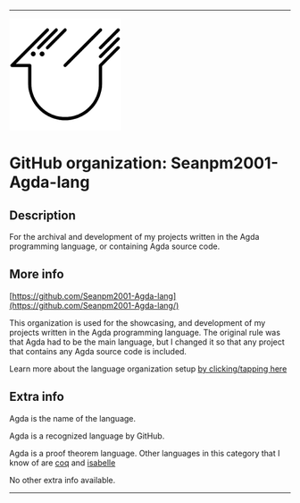 
***

<!--
<details open><summary><p>Click/tap here to expand/collapse the full resolution (vector) logo for this project</p></summary>

![ failed to load. The file may be missing or corrupt. Check the file path for errors first.](/AdditionalInfo/2/Seanpm2001-Agda-lang-lang/ML_logo.svg)

</details>

<details><summary><p>Click/tap here to expand/collapse the non-vector (raster) logo for this project</p></summary>
!-->

![AgdaLogo_LQ.png failed to load. The file may be missing or corrupt. Check the file path for errors first.](/AdditionalInfo/2/Seanpm2001-Agda-lang/AgdaLogo_LQ.png)

<!--
</details>
!-->

# GitHub organization: Seanpm2001-Agda-lang

## Description

For the archival and development of my projects written in the Agda programming language, or containing Agda source code.

## More info

[https://github.com/Seanpm2001-Agda-lang](https://github.com/Seanpm2001-Agda-lang/)

This organization is used for the showcasing, and development of my projects written in the Agda programming language. The original rule was that Agda had to be the main language, but I changed it so that any project that contains any Agda source code is included.

Learn more about the language organization setup [by clicking/tapping here](/AdditionalInfo/LanguageOrgs/README.md)

## Extra info

Agda is the name of the language.

Agda is a recognized language by GitHub.

Agda is a proof theorem language. Other languages in this category that I know of are [coq](/AdditionalInfo/2/Seanpm2001-Coq-lang/) and [isabelle](/AdditionalInfo/1/Seanpm2001-Isabelle-lang)

<!-- The logo currently in use is in GIF format, but is not animated.!-->

<!--I don't know what Agda-lang stands for, in the sense of programming languages. !-->

No other extra info available.

***
